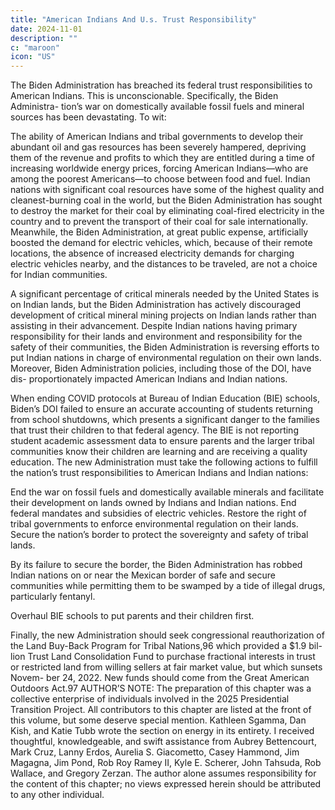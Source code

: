 ```yaml
---
title: "American Indians And U.s. Trust Responsibility"
date: 2024-11-01
description: ""
c: "maroon"
icon: "US"
---
```




The Biden Administration has breached its federal trust responsibilities to
American Indians. This is unconscionable. Specifically, the Biden Administra-
tion’s war on domestically available fossil fuels and mineral sources has been
devastating. To wit:

The ability of American Indians and tribal governments to develop their
abundant oil and gas resources has been severely hampered, depriving
them of the revenue and profits to which they are entitled during a time of
increasing worldwide energy prices, forcing American Indians—who are
among the poorest Americans—to choose between food and fuel.
Indian nations with significant coal resources have some of the
highest quality and cleanest-burning coal in the world, but the Biden
Administration has sought to destroy the market for their coal by
eliminating coal-fired electricity in the country and to prevent the transport
of their coal for sale internationally. Meanwhile, the Biden Administration,
at great public expense, artificially boosted the demand for electric
vehicles, which, because of their remote locations, the absence of increased
electricity demands for charging electric vehicles nearby, and the distances
to be traveled, are not a choice for Indian communities.

A significant percentage of critical minerals needed by the United States
is on Indian lands, but the Biden Administration has actively discouraged
development of critical mineral mining projects on Indian lands rather than
assisting in their advancement.
Despite Indian nations having primary responsibility for their lands and
environment and responsibility for the safety of their communities, the
Biden Administration is reversing efforts to put Indian nations in charge of
environmental regulation on their own lands.
Moreover, Biden Administration policies, including those of the DOI, have dis-
proportionately impacted American Indians and Indian nations.

When ending COVID protocols at Bureau of Indian Education (BIE) schools,
Biden’s DOI failed to ensure an accurate accounting of students returning
from school shutdowns, which presents a significant danger to the families
that trust their children to that federal agency.
The BIE is not reporting student academic assessment data to ensure
parents and the larger tribal communities know their children are learning
and are receiving a quality education.
The new Administration must take the following actions to fulfill the nation’s
trust responsibilities to American Indians and Indian nations:

End the war on fossil fuels and domestically available minerals and
facilitate their development on lands owned by Indians and Indian nations.
End federal mandates and subsidies of electric vehicles.
Restore the right of tribal governments to enforce environmental
regulation on their lands.
Secure the nation’s border to protect the sovereignty and safety of
tribal lands.


By its failure to secure the border, the Biden Administration has
robbed Indian nations on or near the Mexican border of safe and secure
communities while permitting them to be swamped by a tide of illegal drugs,
particularly fentanyl.

Overhaul BIE schools to put parents and their children first.


Finally, the new Administration should seek congressional reauthorization
of the Land Buy-Back Program for Tribal Nations,96 which provided a $1.9 bil-
lion Trust Land Consolidation Fund to purchase fractional interests in trust or
restricted land from willing sellers at fair market value, but which sunsets Novem-
ber 24, 2022. New funds should come from the Great American Outdoors Act.97
AUTHOR’S NOTE: The preparation of this chapter was a collective enterprise of individuals involved in the
2025 Presidential Transition Project. All contributors to this chapter are listed at the front of this volume, but some
deserve special mention. Kathleen Sgamma, Dan Kish, and Katie Tubb wrote the section on energy in its entirety. I
received thoughtful, knowledgeable, and swift assistance from Aubrey Bettencourt, Mark Cruz, Lanny Erdos, Aurelia
S. Giacometto, Casey Hammond, Jim Magagna, Jim Pond, Rob Roy Ramey II, Kyle E. Scherer, John Tahsuda, Rob
Wallace, and Gregory Zerzan. The author alone assumes responsibility for the content of this chapter; no views
expressed herein should be attributed to any other individual.
